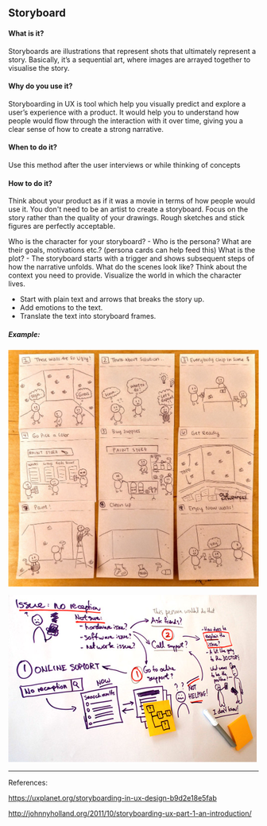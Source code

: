 ## Storyboard

#### What is it?
Storyboards are illustrations that represent shots that ultimately represent a story. Basically, it’s a sequential art, where images are arrayed together to visualise the story. 

#### Why do you use it?
Storyboarding in UX is tool which help you visually predict and explore a user’s experience with a product. It would help you to understand how people would flow through the interaction with it over time, giving you a clear sense of how to create a strong narrative.

#### When to do it?
Use this method after the user interviews or while thinking of concepts

#### How to do it?
Think about your product as if it was a movie in terms of how people would use it. You don't need to be an artist to create a storyboard. Focus on the story rather than the quality of your drawings. Rough sketches and stick figures are perfectly  acceptable. 

Who is the character for your storyboard? - Who is the persona? What are their goals, motivations etc.? (persona cards can help feed this)
What is the plot? - The storyboard starts with a trigger and shows subsequent steps of how the narrative unfolds. 
What do the scenes look like? Think about the context you need to provide. Visualize the world in which the character lives.

* Start with plain text and arrows that breaks the story up. 
* Add emotions to the text.
* Translate the text into storyboard frames.

##### Example:


![Storyboard](/images/storyboard.jpeg?raw=true "Storyboard")


![Storyboard-UX](/images/storyboard-ux.jpg?raw=true "Storyboard-UX")

---

References:

https://uxplanet.org/storyboarding-in-ux-design-b9d2e18e5fab

http://johnnyholland.org/2011/10/storyboarding-ux-part-1-an-introduction/
